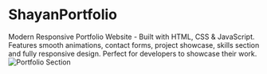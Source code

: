 # ShayanPortfolio
Modern Responsive Portfolio Website - Built with HTML, CSS &amp; JavaScript. Features smooth animations, contact forms, project showcase, skills section and fully responsive design. Perfect for developers to showcase their work.
![Portfolio Section]([https://raw.githubusercontent.com/CoderShayan/ShayanPortfolio/refs/heads/main/hero.png](https://github.com/CoderShayan/ShayanPortfolio/blob/main/Hero.png))
